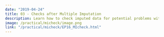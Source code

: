 ```yaml
---
date: "2019-04-24"
title: 03 - Checks after Multiple Imputation
description: Learn how to check imputed data for potential problems with the imputation procedure.
image: /practical/micheck/image.png
link: "/practical/micheck/EP16_MIcheck.html"
---
```

